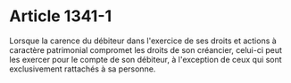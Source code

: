 # Article 1341-1

Lorsque la carence du débiteur dans l'exercice de ses droits et actions à caractère patrimonial compromet les droits de son créancier, celui-ci peut les exercer pour le compte de son débiteur, à l'exception de ceux qui sont exclusivement rattachés à sa personne.
